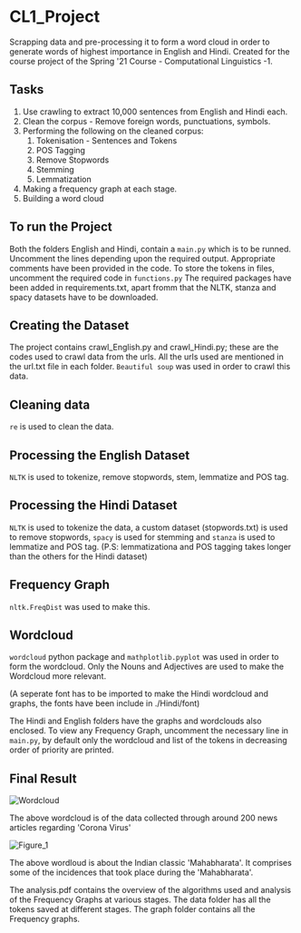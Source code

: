 # CL1_Project
Scrapping data and pre-processing it to form a word cloud in order to generate words of highest importance in English and Hindi. Created for the course project of the Spring '21 Course - Computational Linguistics -1.

## Tasks
1. Use crawling to extract 10,000 sentences from English and Hindi each.
2. Clean the corpus - Remove foreign words, punctuations, symbols.
3. Performing the following on the cleaned corpus:
    1. Tokenisation - Sentences and Tokens
    2. POS Tagging
    3. Remove Stopwords
    4. Stemming 
    5. Lemmatization
4. Making a frequency graph at each stage.
5. Building a word cloud

## To run the Project
Both the folders English and Hindi, contain a `main.py` which is to be runned. Uncomment the lines depending upon the required output. Appropriate comments have been provided in the code. 
To store the tokens in files, uncomment the required code in `functions.py`
The required packages have been added in requirements.txt, apart fromm that the NLTK, stanza and spacy datasets have to be downloaded.

## Creating the Dataset
The project contains crawl_English.py and crawl_Hindi.py; these are the codes used to crawl data from the urls. All the urls used are mentioned in the url.txt file in each folder. `Beautiful soup` was used in order to crawl this data.

## Cleaning data
`re` is used to clean the data.

## Processing the English Dataset
`NLTK` is used to tokenize, remove stopwords, stem, lemmatize and POS tag.

## Processing the Hindi Dataset
`NLTK` is used to tokenize the data, a custom dataset (stopwords.txt) is used to remove stopwords, `spacy` is used for stemming and `stanza` is used to lemmatize and POS tag.
(P.S: lemmatizationa and POS tagging takes longer than the others for the Hindi dataset)

## Frequency Graph
`nltk.FreqDist` was used to make this.

## Wordcloud
`wordcloud` python package and `mathplotlib.pyplot` was used in order to form the wordcloud.
Only the Nouns and Adjectives are used to make the Wordcloud more relevant. 

(A seperate font has to be imported to make the Hindi wordcloud and graphs, the fonts have been include in ./Hindi/font)

The Hindi and English folders have the graphs and wordclouds also enclosed.
To view any Frequency Graph, uncomment the necessary line in `main.py`, by default only the wordcloud and  list of the tokens in decreasing order of priority are printed.

## Final Result

![Wordcloud](https://user-images.githubusercontent.com/71181616/123956938-dc70d200-d9c8-11eb-9940-975bb1629336.png)

The above wordcloud is of the data collected through around 200 news articles regarding 'Corona Virus'

![Figure_1](https://user-images.githubusercontent.com/71181616/123856548-d8986d80-d93e-11eb-920b-b61a8083a96c.png)

The above wordloud is about the Indian classic 'Mahabharata'. It comprises some of the incidences that took place during the 'Mahabharata'.

The analysis.pdf contains the overview of the algorithms used and analysis of the Frequency Graphs at various stages.
The data folder has all the tokens saved at different stages.
The graph folder contains all the Frequency graphs.
